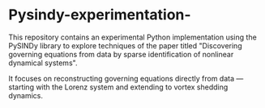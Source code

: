 # Pysindy-experimentation-
This repository contains an experimental Python implementation using the PySINDy library to explore techniques of the paper titled "Discovering governing equations from data by sparse identification of nonlinear dynamical systems".

It focuses on reconstructing governing equations directly from data — starting with the Lorenz system and extending to vortex shedding dynamics.
